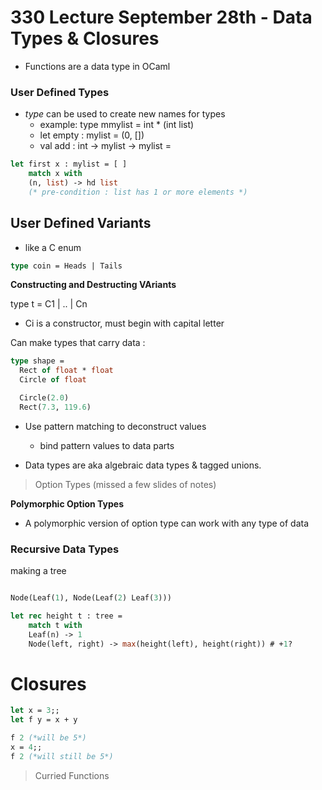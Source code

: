 # **330 Lecture September 28th - Data Types & Closures**
- Functions are a data type in OCaml

### **User Defined Types**
- *type* can be used to create new names for types
    - example: type mmylist = int * (int list)
    - let empty : mylist = (0, [])
    - val add : int -> mylist -> mylist = <fun>

```OCaml
let first x : mylist = [ ] 
    match x with
    (n, list) -> hd list
    (* pre-condition : list has 1 or more elements *)
```

## **User Defined Variants**
- like a C enum

```OCaml
type coin = Heads | Tails
```
**Constructing and Destructing VAriants**

type t = C1 | .. | Cn 
- Ci is a constructor, must begin with capital letter

Can make types that carry data : 
```Ocaml
type shape = 
  Rect of float * float
  Circle of float

  Circle(2.0)
  Rect(7.3, 119.6)

```
- Use pattern matching to deconstruct values
    - bind pattern values to data parts

- Data types are aka algebraic data types & tagged unions. 

> Option Types (missed a few slides of notes)

**Polymorphic Option Types**
- A polymorphic version of option type can work with any type of data

### **Recursive Data Types**

making a tree
```OCaml

Node(Leaf(1), Node(Leaf(2) Leaf(3)))

let rec height t : tree =  
    match t with 
    Leaf(n) -> 1
    Node(left, right) -> max(height(left), height(right)) # +1?
```

# **Closures**

```OCaml
let x = 3;;
let f y = x + y

f 2 (*will be 5*)
x = 4;;
f 2 (*will still be 5*)

```
> Curried Functions
